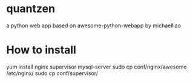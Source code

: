 # quantzen
a python web app based on awesome-python-webapp by michaelliao
# How to install
yum install nginx supervisor mysql-server
sudo cp conf/nginx/awesome /etc/nginx/
sudo cp conf/supervisor/
